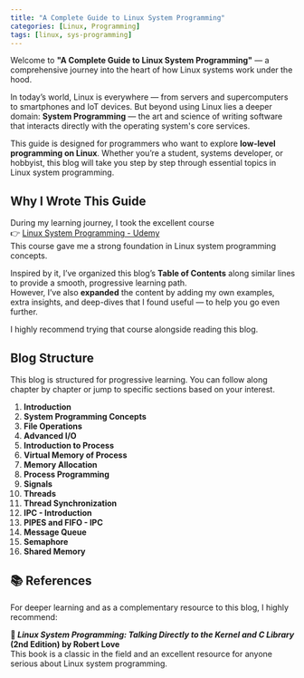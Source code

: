 ```yaml
---
title: "A Complete Guide to Linux System Programming"
categories: [Linux, Programming]
tags: [linux, sys-programming]
---
```



Welcome to **"A Complete Guide to Linux System Programming"** — a comprehensive journey into the heart of how Linux systems work under the hood.

In today’s world, Linux is everywhere — from servers and supercomputers to smartphones and IoT devices. But beyond using Linux lies a deeper domain: **System Programming** — the art and science of writing software that interacts directly with the operating system's core services.

This guide is designed for programmers who want to explore **low-level programming on Linux**. Whether you’re a student, systems developer, or hobbyist, this blog will take you step by step through essential topics in Linux system programming.

## Why I Wrote This Guide

During my learning journey, I took the excellent course  
👉 [Linux System Programming - Udemy](https://www.udemy.com/course/linux-system-programming-f/)  
This course gave me a strong foundation in Linux system programming concepts.

Inspired by it, I’ve organized this blog’s **Table of Contents** along similar lines to provide a smooth, progressive learning path.  
However, I’ve also **expanded** the content by adding my own examples, extra insights, and deep-dives that I found useful — to help you go even further.

I highly recommend trying that course alongside reading this blog.


## Blog Structure

This blog is structured for progressive learning. You can follow along chapter by chapter or jump to specific sections based on your interest.

1. **Introduction**  
2. **System Programming Concepts**  
3. **File Operations**  
4. **Advanced I/O**  
5. **Introduction to Process**  
6. **Virtual Memory of Process**  
7. **Memory Allocation**  
8. **Process Programming**  
9.  **Signals**  
10. **Threads**  
11. **Thread Synchronization**  
12. **IPC - Introduction**  
13. **PIPES and FIFO - IPC**  
14. **Message Queue**  
15. **Semaphore**  
16. **Shared Memory**  


## 📚 References
For deeper learning and as a complementary resource to this blog, I highly recommend:

**📖 _Linux System Programming: Talking Directly to the Kernel and C Library_ (2nd Edition) by Robert Love**  
This book is a classic in the field and an excellent resource for anyone serious about Linux system programming.
